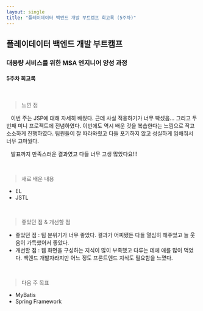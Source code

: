 ```yaml
---
layout: single
title: "플레이데이터 백엔드 개발 부트캠프 회고록 (5주차)"
---
```


## 플레이데이터 백엔드 개발 부트캠프

### 대용량 서비스를 위한 MSA 엔지니어 양성 과정

#### 5주차 회고록

<br>

> 느낀 점

&nbsp;&nbsp; 이번 주는 JSP에 대해 자세히 배웠다. 근데 사실 적용하기가 너무 빡셌음... 그리고 두 번째 미니 프로젝트에 전념하였다.
이번에도 역시 배운 것을 복습한다는 느낌으로 작고 소소하게 진행하였다. 팀원들이 잘 따라와줬고 다들 포기하지 않고 성실하게 임해줘서 너무 고마웠다.  

&nbsp;&nbsp; 발표까지 만족스러운 결과였고 다들 너무 고생 많았다요!!!

<br>

> 새로 배운 내용

- EL
- JSTL

<br>

> 좋았던 점 & 개선할 점

- 좋았던 점 : 팀 분위기가 너무 좋았다. 결과가 어찌됐든 다들 열심히 해주었고 늘 웃음이 가득했어서 좋았다.
- 개선할 점 : 웹 화면을 구성하는 지식이 많이 부족했고 다루는 데에 애를 많이 먹었다. 백엔드 개발자라지만 어느 정도 프론트엔드 지식도 필요함을 느꼈다.

<br>

> 다음 주 목표

- MyBatis
- Spring Framework